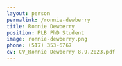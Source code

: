 ```yaml
---
layout: person
permalink: /ronnie-dewberry
title: Ronnie Dewberry
position: PLB PhD Student
image: ronnie-dewberry.png
phone: (517) 353-6767 
cv: CV_Ronnie Dewberry 8.9.2023.pdf
---
```

